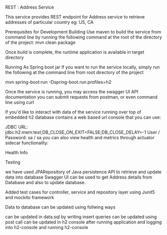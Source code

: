 REST : Address Service

This service provides REST endpoint for Address service to retrieve addresses of particular country eg: US, CA

Prerequisites for Development
Building
Use maven to build the service from command line by running the following command at the root of the directory of the project: mvn clean package

Once build is complete, the runtime application is available in target directory

Running
As Spring boot jar
If you want to run the service locally, simply run the following at the command line from root directory of the project

mvn spring-boot:run -Dspring-boot.run.profiles=h2

Once the service is running, you may access the swagger UI API documentation you can submit requests from postman, or even command line using curl

If you'd like to interact with data of the service running over top of embedded h2 database contains a web based url console that you can use:

JDBC URL: jdbc:h2:mem:test;DB_CLOSE_ON_EXIT=FALSE;DB_CLOSE_DELAY=-1
User / Password: sa / sa
you can also view health and metrics through actuator sidecar functionality:

Health
Info

Testing

we have used JPARepository of Java persistence API to retrieve and update data into database Swagger UI can be used to get Address details from Database and also to update database.

Added test cases for controller, service and repository layer using Junit5 and mockito framework

Data to database can be updated using follwing ways

can be updated in data.sql by writing insert queries
can be updated using post call
can be updated in h2 console after running application and logging into h2-console and running h2-console
